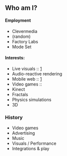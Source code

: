 Who am I?
---
#### Employment
* Clevermedia
* (random)
* Factory Labs
* Mode Set

#### Interests: 
* Live visuals :: [1](http://www.youtube.com/watch?v=6G1jLZrN1Ig)
* Audio-reactive rendering
* Mobile web :: [1](https://vimeo.com/52507615)
* Video games :: 
* Kinect
* Fractals
* Physics simulations
* 3D
 
### History
* Video games
* Advertising
* Music
* Visuals / Performance
* Integrations & play 
